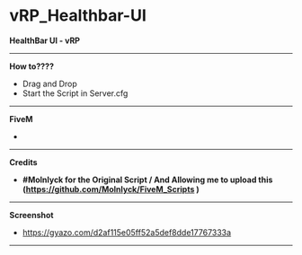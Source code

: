 # vRP_Healthbar-UI
**HealthBar UI - vRP**

------------------------------------------------------------------------

**How to????**
- Drag and Drop
- Start the Script in Server.cfg

------------------------------------------------------------------------

**FiveM**
- > 

------------------------------------------------------------------------

**Credits**
- **#Molnlyck for the Original Script / And Allowing me to upload this (https://github.com/Molnlyck/FiveM_Scripts )**

------------------------------------------------------------------------

**Screenshot**
- https://gyazo.com/d2af115e05ff52a5def8dde17767333a

------------------------------------------------------------------------
